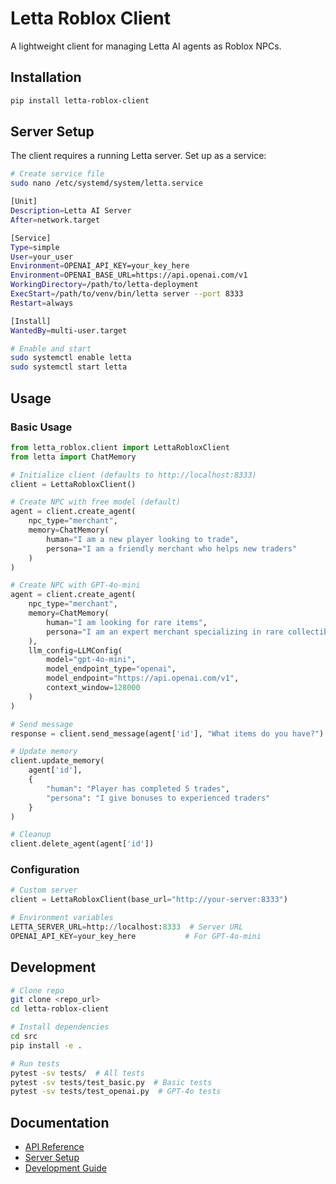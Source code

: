 # Letta Roblox Client

A lightweight client for managing Letta AI agents as Roblox NPCs.

## Installation
```bash
pip install letta-roblox-client
```

## Server Setup
The client requires a running Letta server. Set up as a service:

```bash
# Create service file
sudo nano /etc/systemd/system/letta.service

[Unit]
Description=Letta AI Server
After=network.target

[Service]
Type=simple
User=your_user
Environment=OPENAI_API_KEY=your_key_here
Environment=OPENAI_BASE_URL=https://api.openai.com/v1
WorkingDirectory=/path/to/letta-deployment
ExecStart=/path/to/venv/bin/letta server --port 8333
Restart=always

[Install]
WantedBy=multi-user.target

# Enable and start
sudo systemctl enable letta
sudo systemctl start letta
```

## Usage

### Basic Usage
```python
from letta_roblox.client import LettaRobloxClient
from letta import ChatMemory

# Initialize client (defaults to http://localhost:8333)
client = LettaRobloxClient()

# Create NPC with free model (default)
agent = client.create_agent(
    npc_type="merchant",
    memory=ChatMemory(
        human="I am a new player looking to trade",
        persona="I am a friendly merchant who helps new traders"
    )
)

# Create NPC with GPT-4o-mini
agent = client.create_agent(
    npc_type="merchant",
    memory=ChatMemory(
        human="I am looking for rare items",
        persona="I am an expert merchant specializing in rare collectibles"
    ),
    llm_config=LLMConfig(
        model="gpt-4o-mini",
        model_endpoint_type="openai",
        model_endpoint="https://api.openai.com/v1",
        context_window=128000
    )
)

# Send message
response = client.send_message(agent['id'], "What items do you have?")

# Update memory
client.update_memory(
    agent['id'],
    {
        "human": "Player has completed 5 trades",
        "persona": "I give bonuses to experienced traders"
    }
)

# Cleanup
client.delete_agent(agent['id'])
```

### Configuration
```python
# Custom server
client = LettaRobloxClient(base_url="http://your-server:8333")

# Environment variables
LETTA_SERVER_URL=http://localhost:8333  # Server URL
OPENAI_API_KEY=your_key_here           # For GPT-4o-mini
```

## Development

```bash
# Clone repo
git clone <repo_url>
cd letta-roblox-client

# Install dependencies
cd src
pip install -e .

# Run tests
pytest -sv tests/  # All tests
pytest -sv tests/test_basic.py  # Basic tests
pytest -sv tests/test_openai.py  # GPT-4o tests
```

## Documentation
- [API Reference](docs/API.md)
- [Server Setup](docs/SERVER.md)
- [Development Guide](docs/DEVELOPMENT.md)
